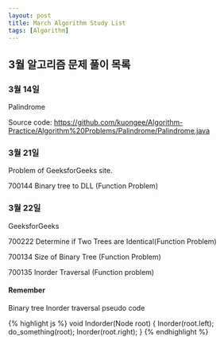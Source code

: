 ```yaml
---
layout: post
title: March Algorithm Study List
tags: [Algorithm]
---
```


## 3월 알고리즘 문제 풀이 목록

### 3월 14일
Palindrome

Source code: https://github.com/kuongee/Algorithm-Practice/Algorithm%20Problems/Palindrome/Palindrome.java

### 3월 21일
Problem of GeeksforGeeks site.

700144 Binary tree to DLL (Function Problem)

### 3월 22일
GeeksforGeeks

700222 Determine if Two Trees are Identical(Function Problem) 

700134 Size of Binary Tree (Function Problem)

700135 Inorder Traversal (Function problem)

#### Remember

Binary tree Inorder traversal pseudo code

{% highlight js %}
void Indorder(Node root) {
	Inorder(root.left);
	do_something(root);
	Inorder(root.right);
}
{% endhighlight %}


